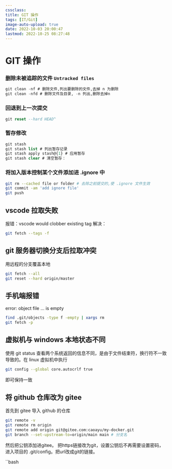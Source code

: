 ```yaml
---
cssclass:
title: GIT 操作
tags: [IT/Git]
image-auto-upload: true
date: 2022-10-03 20:00:47
lastmod: 2022-10-25 08:27:48
---
```

# GIT 操作
### 删除未被追踪的文件 `Untracked files`

```SQL
git clean -nf # 删除文件,列出要删除的文件,去掉 n 为删除
git clean -nfd # 删除文件及目录, -n 列出,删除去掉n
```

### 回退到上一次提交

```SQL
git reset --hard HEAD^
```

### 暂存修改

```SQL
git stash
git stash list # 列出暂存记录
git stash apply stash@{1} # 应用暂存
git stash clear # 清空暂存：

```

### 将加入版本控制某个文件添加进 .ignore 中

```Bash
git rm --cached file or folder # 去除之前提交的,使 .ignore 文件生效
git commit -am 'add ignore file'
git push

```

## vscode 拉取失败

报错：vscode would clobber existing tag
解决：
```bash
git fetch --tags -f
```

## git 服务器切换分支后拉取冲突

用远程的分支覆盖本地
```bash
git fetch --all
git reset --hard origin/master
```

## 手机端报错

error: object file ... is empty
```bash
find .git/objects -type f -empty | xargs rm
git fetch -p
```

## 虚拟机与 windows 本地状态不同

使用 git status 查看两个系统返回的信息不同，是由于文件结束符，换行符不一致导致的。在 linux 虚拟机中执行
```bash
git config --global core.autocrlf true 
```
即可保持一致

## 将 github 仓库改为 gitee
首先到 gitee 导入 github 的仓库
```bash
git remote -v
git remote rm origin 
git remote add origin git@gitee.com:caoayu/my-docker.git
git branch --set-upstream-to=origin/main main # 分支名
```
然后把公钥添加进gitee。
把https链接改为git，设置公钥后不再需要设置密码，进入项目的 .git/config。把url改成git的链接。

``bash

```
